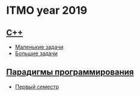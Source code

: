 # ITMO year 2019
## [C++](cpp)
* [Маленькие задачи](cpp/little-tasks)
* [Большие задачи](cpp/big-tasks)
## [Парадигмы программирования](programming)
* [Первый семестр](programming/first-semester)